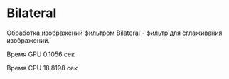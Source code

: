 <b><h1>Bilateral</h1></b>

Обработка изображений фильтром Bilateral - фильтр для сглаживания изображений.


Время GPU 0.1056 сек <p>
Время CPU 18.8198 сек <p>
